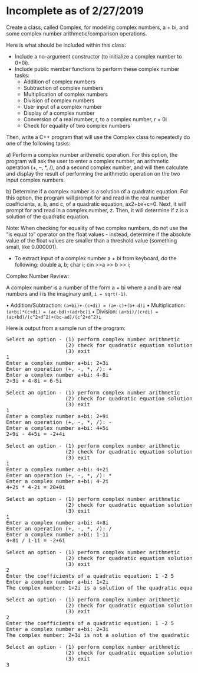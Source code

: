 Incomplete as of 2/27/2019
===
Create a class, called Complex, for modeling complex numbers, a + bi, and some complex number arithmetic/comparison operations. 

Here is what should be included within this class:

- Include a no-argument constructor (to initialize a complex number to 0+0i). 
- Include public member functions to perform these complex number tasks:
	- Addition of complex numbers
	- Subtraction of complex numbers
	- Multiplication of complex numbers
	- Division of complex numbers
	- User input of a complex number
	- Display of a complex number
	- Conversion of a real number, r, to a complex number, r + 0i
	- Check for equality of two complex numbers

Then, write a C++ program that will use the Complex class to repeatedly do one of the following tasks:

a)	Perform a complex number arithmetic operation. For this option, the program will ask the user to enter a complex number, an arithmetic operation (+,  –, *, /), and a second complex number, and will then calculate and display the result of performing the arithmetic operation on the two input complex numbers.

b)	Determine if a complex number is a solution of a quadratic equation. For this option, the program will prompt for and read in the real number coefficients, a, b, and c, of a quadratic equation, ax2+bx+c=0. Next, it will prompt for and read in a complex number, z. Then, it will determine if z is a solution of the quadratic equation. 

Note: When checking for equality of two complex numbers, do not use the “is equal to” operator on the float values - instead, determine if the absolute value of the float values are smaller than a threshold value (something small, like 0.000001).

- To extract input of a complex number a + bi from keyboard, do the following:
   double    a, b; 
   char i;
   cin >>a >> b >> i;     

Complex Number Review:

A complex number is a number of the form  a + bi  where a and b are real numbers and  i  is the imaginary unit,  `i = sqrt(-1)`.

•	Addition/Subtraction: `(a+bi)+-(c+di) = (a+-c)+(b+-d)i`
•	Multiplication: `(a+bi)*(c+di) = (ac-bd)+(ad+bc)i`
•	Division: `(a+bi)/(c+di) = (ac+bd)/(c^2+d^2)+(bc-ad)/(c^2+d^2)i`

Here is output from a sample run of the program:

<pre>Select an option - (1) perform complex number arithmetic
                   (2) check for quadratic equation solution
                   (3) exit
1
Enter a complex number a+bi: 2+3i
Enter an operation (+, -, *, /): +
Enter a complex number a+bi: 4-8i
2+3i + 4-8i = 6-5i

Select an option - (1) perform complex number arithmetic
                   (2) check for quadratic equation solution
                   (3) exit
1
Enter a complex number a+bi: 2+9i
Enter an operation (+, -, *, /): -
Enter a complex number a+bi: 4+5i
2+9i - 4+5i = -2+4i

Select an option - (1) perform complex number arithmetic
                   (2) check for quadratic equation solution
                   (3) exit
1
Enter a complex number a+bi: 4+2i
Enter an operation (+, -, *, /): *
Enter a complex number a+bi: 4-2i
4+2i * 4-2i = 20+0i

Select an option - (1) perform complex number arithmetic
                   (2) check for quadratic equation solution
                   (3) exit
1
Enter a complex number a+bi: 4+8i
Enter an operation (+, -, *, /): /
Enter a complex number a+bi: 1-1i
4+8i / 1-1i = -2+6i

Select an option - (1) perform complex number arithmetic
                   (2) check for quadratic equation solution
                   (3) exit
2
Enter the coefficients of a quadratic equation: 1 -2 5
Enter a complex number a+bi: 1+2i
The complex number: 1+2i is a solution of the quadratic equation

Select an option - (1) perform complex number arithmetic
                   (2) check for quadratic equation solution
                   (3) exit
2
Enter the coefficients of a quadratic equation: 1 -2 5
Enter a complex number a+bi: 2+3i
The complex number: 2+3i is not a solution of the quadratic equation

Select an option - (1) perform complex number arithmetic
                   (2) check for quadratic equation solution
                   (3) exit
3</pre